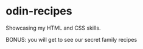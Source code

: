 # odin-recipes

Showcasing my HTML and CSS skills.

BONUS: you will get to see our secret family recipes
